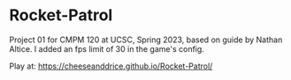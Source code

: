 # Rocket-Patrol

Project 01 for CMPM 120 at UCSC, Spring 2023, based on guide by Nathan Altice. I added an fps limit of 30 in the game's config.

Play at: https://cheeseanddrice.github.io/Rocket-Patrol/
